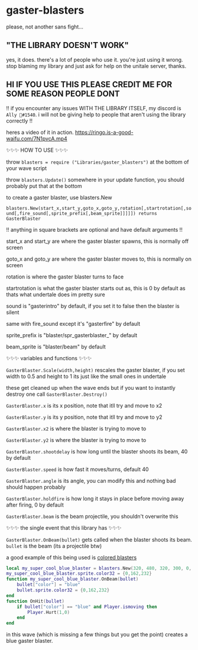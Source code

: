 # gaster-blasters
please, not another sans fight...

## "THE LIBRARY DOESN'T WORK"

yes, it does. there's a lot of people who use it. you're just using it wrong. stop blaming my library and just ask for help on the unitale server, thanks.

## HI IF YOU USE THIS PLEASE CREDIT ME FOR SOME REASON PEOPLE DONT

!! if you encounter any issues WITH THE LIBRARY ITSELF, my discord is `Ally 🌠#1540`. i will not be giving help to people that aren't using the library correctly !!

heres a video of it in action. https://ringo.is-a-good-waifu.com/7N1pvcA.mp4


✨✨✨ HOW TO USE ✨✨✨

throw `blasters = require ("Libraries/gaster_blasters")` at the bottom of your wave script

throw `blasters.Update()` somewhere in your update function, you should probably put that at the bottom

to create a gaster blaster, use blasters.New

`blasters.New(start_x,start_y,goto_x,goto_y,rotation[,startrotation[,sound[,fire_sound[,sprite_prefix[,beam_sprite]]]]]) returns GasterBlaster`

!! anything in square brackets are optional and have default arguments !!

start_x and start_y are where the gaster blaster spawns, this is normally off screen

goto_x and goto_y are where the gaster blaster moves to, this is normally on screen

rotation is where the gaster blaster turns to face

startrotation is what the gaster blaster starts out as, this is 0 by default as thats what undertale does im pretty sure

sound is "gasterintro" by default, if you set it to false then the blaster is silent

same with fire_sound except it's "gasterfire" by default

sprite_prefix is "blaster/spr_gasterblaster_" by default

beam_sprite is "blaster/beam" by default

✨✨✨ variables and functions ✨✨✨

`GasterBlaster.Scale(width,height)` rescales the gaster blaster, if you set width to 0.5 and height to 1 its just like the small ones in undertale

these get cleaned up when the wave ends but if you want to instantly destroy one call `GasterBlaster.Destroy()`

`GasterBlaster.x` is its x position, note that itll try and move to x2

`GasterBlaster.y` is its y position, note that itll try and move to y2

`GasterBlaster.x2` is where the blaster is trying to move to

`GasterBlaster.y2` is where the blaster is trying to move to

`GasterBlaster.shootdelay` is how long until the blaster shoots its beam, 40 by default

`GasterBlaster.speed` is how fast it moves/turns, default 40

`GasterBlaster.angle` is its angle, you can modify this and nothing bad should happen probably

`GasterBlaster.holdfire` is how long it stays in place before moving away after firing, 0 by default

`GasterBlaster.beam` is the beam projectile, you shouldn't overwrite this

✨✨✨ the single event that this library has ✨✨✨

`GasterBlaster.OnBeam(bullet)` gets called when the blaster shoots its beam. `bullet` is the beam (its a projectile btw)

a good example of this being used is [colored blasters](https://o.lol-sa.me/2CUA1G7.mp4)

```lua
local my_super_cool_blue_blaster = blasters.New(320, 480, 320, 300, 0, 0)
my_super_cool_blue_blaster.sprite.color32 = {0,162,232}
function my_super_cool_blue_blaster.OnBeam(bullet)
    bullet["color"] = "blue"
    bullet.sprite.color32 = {0,162,232}
end
function OnHit(bullet)
    if bullet["color"] == "blue" and Player.ismoving then
        Player.Hurt(1,0)
    end
end
```
in this wave (which is missing a few things but you get the point) creates a blue gaster blaster.
